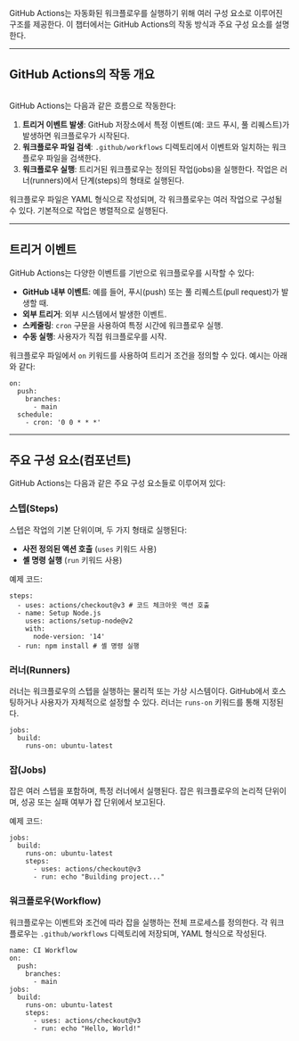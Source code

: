 <p>GitHub Actions는 자동화된 워크플로우를 실행하기 위해 여러 구성 요소로 이루어진 구조를 제공한다. 이 챕터에서는 GitHub Actions의 작동 방식과 주요 구성 요소를 설명한다.</p>
<hr />
<h2 id="github-actions의-작동-개요">GitHub Actions의 작동 개요</h2>
<p><img alt="" src="https://velog.velcdn.com/images/ekdeon/post/9c273bc3-ecc5-4a5d-b456-c0f144de726c/image.png" /></p>
<p>GitHub Actions는 다음과 같은 흐름으로 작동한다:</p>
<ol>
<li><strong>트리거 이벤트 발생</strong>: GitHub 저장소에서 특정 이벤트(예: 코드 푸시, 풀 리퀘스트)가 발생하면 워크플로우가 시작된다.</li>
<li><strong>워크플로우 파일 검색</strong>: <code>.github/workflows</code> 디렉토리에서 이벤트와 일치하는 워크플로우 파일을 검색한다.</li>
<li><strong>워크플로우 실행</strong>: 트리거된 워크플로우는 정의된 작업(jobs)을 실행한다. 작업은 러너(runners)에서 단계(steps)의 형태로 실행된다.</li>
</ol>
<p>워크플로우 파일은 YAML 형식으로 작성되며, 각 워크플로우는 여러 작업으로 구성될 수 있다. 기본적으로 작업은 병렬적으로 실행된다.</p>
<hr />
<h2 id="트리거-이벤트">트리거 이벤트</h2>
<p>GitHub Actions는 다양한 이벤트를 기반으로 워크플로우를 시작할 수 있다:</p>
<ul>
<li><strong>GitHub 내부 이벤트</strong>: 예를 들어, 푸시(push) 또는 풀 리퀘스트(pull request)가 발생할 때.</li>
<li><strong>외부 트리거</strong>: 외부 시스템에서 발생한 이벤트.</li>
<li><strong>스케줄링</strong>: <code>cron</code> 구문을 사용하여 특정 시간에 워크플로우 실행.</li>
<li><strong>수동 실행</strong>: 사용자가 직접 워크플로우를 시작.</li>
</ul>
<p>워크플로우 파일에서 <code>on</code> 키워드를 사용하여 트리거 조건을 정의할 수 있다. 예시는 아래와 같다:</p>
<pre><code class="language-yaml">on:
  push:
    branches:
      - main
  schedule:
    - cron: '0 0 * * *'</code></pre>
<hr />
<h2 id="주요-구성-요소컴포넌트">주요 구성 요소(컴포넌트)</h2>
<p>GitHub Actions는 다음과 같은 주요 구성 요소들로 이루어져 있다:</p>
<h3 id="스텝steps"><strong>스텝(Steps)</strong></h3>
<p>스텝은 작업의 기본 단위이며, 두 가지 형태로 실행된다:</p>
<ul>
<li><strong>사전 정의된 액션 호출</strong> (<code>uses</code> 키워드 사용)</li>
<li><strong>셸 명령 실행</strong> (<code>run</code> 키워드 사용)</li>
</ul>
<p>예제 코드:</p>
<pre><code class="language-yaml">steps:
  - uses: actions/checkout@v3 # 코드 체크아웃 액션 호출
  - name: Setup Node.js
    uses: actions/setup-node@v2
    with:
      node-version: '14'
  - run: npm install # 셸 명령 실행</code></pre>
<h3 id="러너runners"><strong>러너(Runners)</strong></h3>
<p>러너는 워크플로우의 스텝을 실행하는 물리적 또는 가상 시스템이다. GitHub에서 호스팅하거나 사용자가 자체적으로 설정할 수 있다. 러너는 <code>runs-on</code> 키워드를 통해 지정된다.</p>
<pre><code class="language-yaml">jobs:
  build:
    runs-on: ubuntu-latest</code></pre>
<h3 id="잡jobs"><strong>잡(Jobs)</strong></h3>
<p>잡은 여러 스텝을 포함하며, 특정 러너에서 실행된다. 잡은 워크플로우의 논리적 단위이며, 성공 또는 실패 여부가 잡 단위에서 보고된다.</p>
<p>예제 코드:</p>
<pre><code class="language-yaml">jobs:
  build:
    runs-on: ubuntu-latest
    steps:
      - uses: actions/checkout@v3
      - run: echo &quot;Building project...&quot;</code></pre>
<h3 id="워크플로우workflow"><strong>워크플로우(Workflow)</strong></h3>
<p>워크플로우는 이벤트와 조건에 따라 잡을 실행하는 전체 프로세스를 정의한다. 각 워크플로우는 <code>.github/workflows</code> 디렉토리에 저장되며, YAML 형식으로 작성된다.</p>
<pre><code class="language-yaml">name: CI Workflow
on:
  push:
    branches:
      - main
jobs:
  build:
    runs-on: ubuntu-latest
    steps:
      - uses: actions/checkout@v3
      - run: echo &quot;Hello, World!&quot;</code></pre>